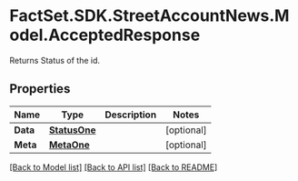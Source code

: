 # FactSet.SDK.StreetAccountNews.Model.AcceptedResponse
Returns Status of the id.

## Properties

Name | Type | Description | Notes
------------ | ------------- | ------------- | -------------
**Data** | [**StatusOne**](StatusOne.md) |  | [optional] 
**Meta** | [**MetaOne**](MetaOne.md) |  | [optional] 

[[Back to Model list]](../README.md#documentation-for-models) [[Back to API list]](../README.md#documentation-for-api-endpoints) [[Back to README]](../README.md)

